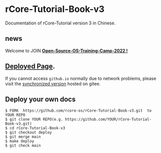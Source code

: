 # rCore-Tutorial-Book-v3
Documentation of rCore-Tutorial version 3 in Chinese.

##  news

Welcome to JOIN [**Open-Source-OS-Training-Camp-2022 !**](https://learningos.github.io/rust-based-os-comp2022/)

## [Deployed Page](https://rcore-os.github.io/rCore-Tutorial-Book-v3/).

If you cannot access `github.io` normally due to network problems, please visit the [synchronized version](http://wyfcyx.gitee.io/rcore-tutorial-book-v3) hosted on gitee.

## Deploy your own docs

```
$ FORK  https://github.com/rcore-os/rCore-Tutorial-Book-v3.git  to YOUR REPO 
$ git clone YOUR REPO(e.g. https://github.com/YOUR/rCore-Tutorial-Book-v3.git)
$ cd rCore-Tutorial-Book-v3
$ git checkout deploy
$ git merge main
$ make deploy
$ git check main
```

